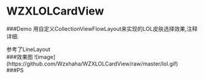 # WZXLOLCardView
###Demo
用自定义CollectionViewFlowLayout来实现的LOL皮肤选择效果,注释详细.
<div>
</div>
参考了LineLayout
<div>
</div>
###效果图
![image](https://github.com/Wzxhaha/WZXLOLCardView/raw/master/lol.gif)
<div>
</div>
###PS
